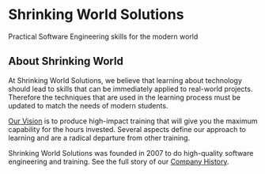 # Shrinking World Solutions

Practical Software Engineering skills for the modern world

## About Shrinking World

At Shrinking World Solutions, we believe that learning about technology should
lead to skills that can be immediately applied to real-world projects.
Therefore the techniques that are used in the learning process must be updated
to match the needs of modern students.

[Our Vision](shrinkingworld-Vision) is to produce high-impact training that will give you the
maximum capability for the hours invested.
Several aspects define our approach to learning and are a radical
departure from other training.

Shrinking World Solutions was founded in 2007 to do high-quality software engineering
and training.  See the full story of our [Company History](shrinkingworld-History).

